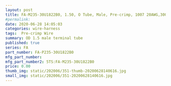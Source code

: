 ```yaml
---
layout: post
title: FA-M235-30U1822B0, 1.50, O Tube, Male, Pre-crimp, 1007 20AWG,300mm,Black
#permalink: 
date: 2020-06-28 14:05:03
categories: wire-harness
tags:  Pre-crimp Wire
summary: OD 1.5 male terminal tube
published: true 
series: FA
part_number: FA-P235-30U1822B0
mfg_part_number: 
mfg_part_number2: 5TS:FA-M235-30U1822B0
price: 0.00
thumb_img: static/202006/351-thumb-20200628140616.jpg
small_img: static/202006/351-20200628140616.jpg
---
```



